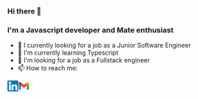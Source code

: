 ### Hi there 👋

### I'm a Javascript developer and Mate enthusiast


- 🔭 I  currently looking for a job as a Junior Software Engineer
- 🌱 I'm currently learning Typescript
- 👯 I'm looking for a job as a Fullstack engineer
- 📫 How to reach me: 

[<img align="left" alt="linkedin" width=25px src="./linkedin.png" />](https://www.linkedin.com/in/martinsotelowebdev/) [<img align="left" alt="gmail" width=25px src="./gmail.png" />](mailto:martinscaraguel@gmail.com)


